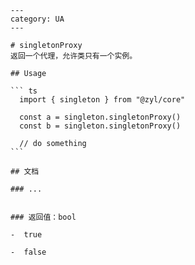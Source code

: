     ---
    category: UA
    ---

    # singletonProxy
    返回一个代理，允许类只有一个实例。

    ## Usage

    ``` ts
      import { singleton } from "@zyl/core"

      const a = singleton.singletonProxy()
      const b = singleton.singletonProxy()

      // do something
    ```

    ## 文档

    ### ...


    ### 返回值：bool

    -  true

    -  false
